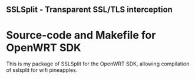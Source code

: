 ## SSLSplit - Transparent SSL/TLS interception  
# Source-code and Makefile for OpenWRT SDK

This is my package of SSLSplit for the OpenWRT SDK, allowing compilation of sslsplit for wifi pineapples.
